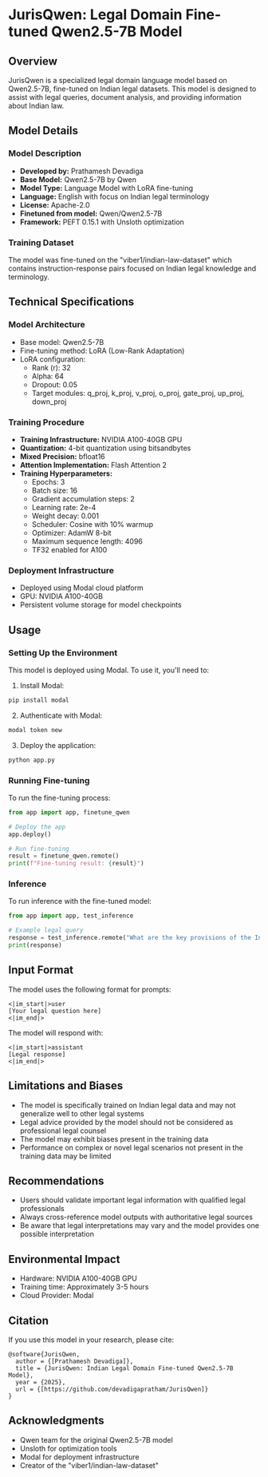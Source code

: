 # JurisQwen: Legal Domain Fine-tuned Qwen2.5-7B Model

## Overview
JurisQwen is a specialized legal domain language model based on Qwen2.5-7B, fine-tuned on Indian legal datasets. This model is designed to assist with legal queries, document analysis, and providing information about Indian law.

## Model Details

### Model Description
- **Developed by:** Prathamesh Devadiga
- **Base Model:** Qwen2.5-7B by Qwen
- **Model Type:** Language Model with LoRA fine-tuning
- **Language:** English with focus on Indian legal terminology
- **License:** Apache-2.0
- **Finetuned from model:** Qwen/Qwen2.5-7B
- **Framework:** PEFT 0.15.1 with Unsloth optimization

### Training Dataset
The model was fine-tuned on the "viber1/indian-law-dataset" which contains instruction-response pairs focused on Indian legal knowledge and terminology.

## Technical Specifications

### Model Architecture
- Base model: Qwen2.5-7B
- Fine-tuning method: LoRA (Low-Rank Adaptation)
- LoRA configuration:
  - Rank (r): 32
  - Alpha: 64
  - Dropout: 0.05
  - Target modules: q_proj, k_proj, v_proj, o_proj, gate_proj, up_proj, down_proj

### Training Procedure
- **Training Infrastructure:** NVIDIA A100-40GB GPU
- **Quantization:** 4-bit quantization using bitsandbytes
- **Mixed Precision:** bfloat16
- **Attention Implementation:** Flash Attention 2
- **Training Hyperparameters:**
  - Epochs: 3
  - Batch size: 16
  - Gradient accumulation steps: 2
  - Learning rate: 2e-4
  - Weight decay: 0.001
  - Scheduler: Cosine with 10% warmup
  - Optimizer: AdamW 8-bit
  - Maximum sequence length: 4096
  - TF32 enabled for A100

### Deployment Infrastructure
- Deployed using Modal cloud platform
- GPU: NVIDIA A100-40GB
- Persistent volume storage for model checkpoints

## Usage

### Setting Up the Environment
This model is deployed using Modal. To use it, you'll need to:

1. Install Modal:
```bash
pip install modal
```

2. Authenticate with Modal:
```bash
modal token new
```

3. Deploy the application:
```bash
python app.py
```

### Running Fine-tuning
To run the fine-tuning process:

```python
from app import app, finetune_qwen

# Deploy the app
app.deploy()

# Run fine-tuning
result = finetune_qwen.remote()
print(f"Fine-tuning result: {result}")
```

### Inference
To run inference with the fine-tuned model:

```python
from app import app, test_inference

# Example legal query
response = test_inference.remote("What are the key provisions of the Indian Contract Act?")
print(response)
```

## Input Format
The model uses the following format for prompts:
```
<|im_start|>user
[Your legal question here]
<|im_end|>
```

The model will respond with:
```
<|im_start|>assistant
[Legal response]
<|im_end|>
```

## Limitations and Biases
- The model is specifically trained on Indian legal data and may not generalize well to other legal systems
- Legal advice provided by the model should not be considered as professional legal counsel
- The model may exhibit biases present in the training data
- Performance on complex or novel legal scenarios not present in the training data may be limited

## Recommendations
- Users should validate important legal information with qualified legal professionals
- Always cross-reference model outputs with authoritative legal sources
- Be aware that legal interpretations may vary and the model provides one possible interpretation

## Environmental Impact
- Hardware: NVIDIA A100-40GB GPU
- Training time: Approximately 3-5 hours
- Cloud Provider: Modal

## Citation
If you use this model in your research, please cite:

```
@software{JurisQwen,
  author = {[Prathamesh Devadiga]},
  title = {JurisQwen: Indian Legal Domain Fine-tuned Qwen2.5-7B Model},
  year = {2025},
  url = {[https://github.com/devadigapratham/JurisQwen]}
}
```

## Acknowledgments
- Qwen team for the original Qwen2.5-7B model
- Unsloth for optimization tools
- Modal for deployment infrastructure
- Creator of the "viber1/indian-law-dataset"
